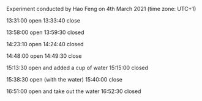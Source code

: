 Experiment conducted by Hao Feng on 4th March 2021 (time zone: UTC+1)

13:31:00 open
13:33:40 close

13:58:00 open
13:59:30 closed

14:23:10 open
14:24:40 closed

14:48:00 open
14:49:30 close

15:13:30 open and added a cup of water
15:15:00 closed

15:38:30 open (with the water)
15:40:00 close

16:51:00 open and take out the water
16:52:30 closed 
